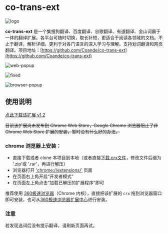 # co-trans-ext
![logo](https://i.loli.net/2019/04/22/5cbd80f8da40b.png)

**co-trans-ext** 是一个集搜狗翻译、百度翻译、谷歌翻译、有道翻译、金山词霸于一体的翻译扩展。各平台可随时切换，取长补短，更适合于阅读各领域的文档。不止于翻译，解析详细，更利于对各门语言的深入学习与理解。支持划词翻译和网页翻译。项目地址：[https://github.com/Coande/co-trans-ext](https://github.com/Coande/co-trans-ext)


![web-popup](https://i.loli.net/2019/04/22/5cbd53632042a.gif)

![fixed](https://i.loli.net/2019/05/16/5cdd2ec1c5f7f57594.gif)

![browser-popup](https://i.loli.net/2019/04/22/5cbd536355514.gif)


## 使用说明

[点此下载该扩展 v1.2](https://github.com/Coande/co-trans-ext/releases/download/v1.2/co-trans-ext.crx)

~~目前该扩展尚未发布到 Chrome Web Store，Google Chrome 浏览器阻止了非 Chrome Web Store 扩展的安装，暂时没有什么好的办法。~~

### chrome 浏览器上安装：

- 直接下载或者 clone 本项目到本地（或者直接[下载.crx文件](https://github.com/Coande/co-trans-ext/releases/download/v1.2/co-trans-ext.crx)，修改文件后缀为 '.zip'或 '.rar'，再进行解压）
- 浏览器打开 ['chrome://extensions/'](chrome://extensions/) 页面
- 在页面右上角开启“开发者模式”
- 在页面左上角点击“加载已解压的扩展程序”即可

推荐使用 [360极速浏览器](https://browser.360.cn/ee/)（Chrome 内核），直接把该扩展的 `crx` 拖到浏览器窗口即可安装，也可从[360极速浏览器扩展中心](https://ext.chrome.360.cn/webstore/detail/keigenoolicjcehlbpjcfhdjdmaochie)进行安装。

### 注意

若发现选词后没有提示翻译，请刷新页面再试。
